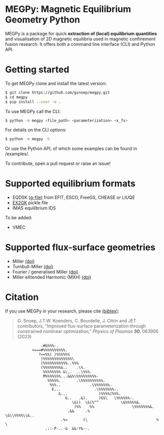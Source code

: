 # MEGPy: Magnetic Equilibrium Geometry Python
MEGPy is a package for quick **extraction of (local) equilibrium quantities** and visualisation of 2D magnetic equilibria used in magnetic confinement fusion research.
It offers both a command line interface (CLI) and Python API.

# Getting started
To get MEGPy clone and install the latest version:
```bash
$ git clone https://github.com/gsnoep/megpy.git
$ cd megpy
$ pip install --user -e .
```

To use MEGPy call the CLI:
```bash
$ python -m megpy <file_path> <parameterization> <x_fs>
```
For details on the CLI options:
```bash
$ python -m megpy -h
```
Or use the Python API, of which some examples can be found in /examples/.

To contribute, open a pull request or raise an issue!

# Supported equilibrium formats
- EQDSK [(g-file)](https://w3.pppl.gov/ntcc/TORAY/G_EQDSK.pdf) from EFIT, ESCO, FreeGS, CHEASE or LIUQE
- [EX2GK](https://gitlab.com/aaronkho/EX2GK) pickle file
- IMAS equilibrium IDS

To be added:
- VMEC

# Supported flux-surface geometries
- Miller [(doi)](https://doi.org/10.1063/1.872666)
- Turnbull-Miller [(doi)](https://doi.org/10.1063/1.873380)
- Fourier / generalised Miller [(doi)](https://doi.org/10.1088/0741-3335/51/10/105009)
- Miller eXtended Harmonic (MXH) [(doi)](https://doi.org/10.1088/1361-6587/abc63b)

# Citation
If you use MEGPy in your research, please cite [(bibtex)](https://github.com/gsnoep/megpy/blob/main/citation.bib):
>G. Snoep, J.T.W. Koenders, C. Bourdelle, J. Citrin and JET contributors, "Improved flux-surface parameterization through constrained nonlinear optimization," _Physics of Plasmas_ **30**, 063906 (2023)


                    .#&%%%-.
                <===#%%%%%%%%%%.
                   ?==%%( )%%%%%%
                    )%%%%%%%%%%%%%\
                    (%%%%%%%%%%%..%%%
                    (%%%%%%%%&..    .\%.
                     %%%%%%%% &\,.  ..\%%%.
                     M%%%%%%%...&&%\%%%%%%%%%-
                       %%%%%.       .\%%%%%%%%%%.
                        %%%..             .\%%%%%%%.
                         E...               .\%%%%%%%-.
                            &...              )%%%%(%%%.
                               G..   .&).     )GS\   \%%%%%%-.
                                  \&))  \&(%^^          \&%%%%%&.
                                   )%%    %%                 \%%%%%%%&.
                                .&&     .%                        \&\\%%%%\\&..
                             .%<       (\                               %    \
                      .::-P-..-&  &&-Y&--.